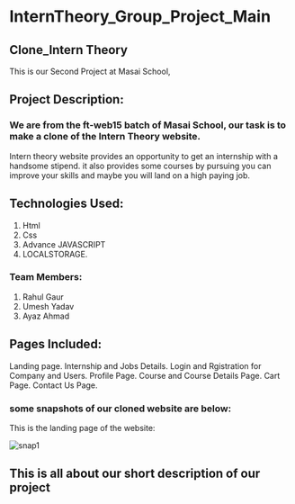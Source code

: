 # InternTheory_Group_Project_Main


## Clone_Intern Theory 

This is our Second Project at Masai School,

## Project Description:

### We are from the ft-web15 batch of Masai School, our task is to make a clone of the Intern Theory website.

Intern theory website provides an opportunity to get an internship with a handsome stipend. it also provides some courses by pursuing you can improve your skills and maybe you will land on a high paying job.

## Technologies Used:
1. Html
2. Css
3. Advance JAVASCRIPT
4. LOCALSTORAGE.

### Team Members:
1.  Rahul Gaur
2. Umesh Yadav
3. Ayaz Ahmad



## Pages Included:

Landing page.
Internship and Jobs
Details.
Login and Rgistration for Company and Users.
Profile Page.
Course and Course Details Page.
Cart Page.
Contact Us Page.


### some snapshots of our cloned website are below:

This is the landing page of the website:

![snap1](https://user-images.githubusercontent.com/91534605/141649437-f79799b7-9534-425e-8ae1-6b69fc3bd92c.png)



## This is all about our short description of our project
